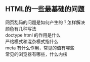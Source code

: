## HTML的一些最基础的问题

网页乱码的问题是如何产生的？怎样解决<br>
颜色有几种写法<br>
doctype html 的作用是什么<br>
严格模式和混杂模式指什么<br>
meta 有什么作用，常见的值有哪些<br>
常见的浏览器有哪些，什么内核<br>
